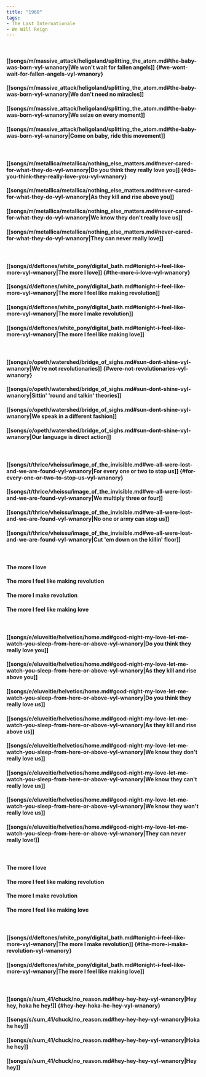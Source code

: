 ```yaml
---
title: "1968"
tags:
- The Last Internationale
- We Will Reign
---
```

&nbsp;
#### [[songs/m/massive_attack/heligoland/splitting_the_atom.md#the-baby-was-born-vyl-wnanory|We won't wait for fallen angels]] {#we-wont-wait-for-fallen-angels-vyl-wnanory}
#### [[songs/m/massive_attack/heligoland/splitting_the_atom.md#the-baby-was-born-vyl-wnanory|We don't need no miracles]]
#### [[songs/m/massive_attack/heligoland/splitting_the_atom.md#the-baby-was-born-vyl-wnanory|We seize on every moment]]
#### [[songs/m/massive_attack/heligoland/splitting_the_atom.md#the-baby-was-born-vyl-wnanory|Come on baby, ride this movement]]
&nbsp;
#### [[songs/m/metallica/metallica/nothing_else_matters.md#never-cared-for-what-they-do-vyl-wnanory|Do you think they really love you]] {#do-you-think-they-really-love-you-vyl-wnanory}
#### [[songs/m/metallica/metallica/nothing_else_matters.md#never-cared-for-what-they-do-vyl-wnanory|As they kill and rise above you]]
#### [[songs/m/metallica/metallica/nothing_else_matters.md#never-cared-for-what-they-do-vyl-wnanory|We know they don't really love us]]
#### [[songs/m/metallica/metallica/nothing_else_matters.md#never-cared-for-what-they-do-vyl-wnanory|They can never really love]]
&nbsp;
#### [[songs/d/deftones/white_pony/digital_bath.md#tonight-i-feel-like-more-vyl-wnanory|The more I love]] {#the-more-i-love-vyl-wnanory}
#### [[songs/d/deftones/white_pony/digital_bath.md#tonight-i-feel-like-more-vyl-wnanory|The more I feel like making revolution]]
#### [[songs/d/deftones/white_pony/digital_bath.md#tonight-i-feel-like-more-vyl-wnanory|The more I make revolution]]
#### [[songs/d/deftones/white_pony/digital_bath.md#tonight-i-feel-like-more-vyl-wnanory|The more I feel like making love]]
&nbsp;
#### [[songs/o/opeth/watershed/bridge_of_sighs.md#sun-dont-shine-vyl-wnanory|We're not revolutionaries]] {#were-not-revolutionaries-vyl-wnanory}
#### [[songs/o/opeth/watershed/bridge_of_sighs.md#sun-dont-shine-vyl-wnanory|Sittin' 'round and talkin' theories]]
#### [[songs/o/opeth/watershed/bridge_of_sighs.md#sun-dont-shine-vyl-wnanory|We speak in a different fashion]]
#### [[songs/o/opeth/watershed/bridge_of_sighs.md#sun-dont-shine-vyl-wnanory|Our language is direct action]]
&nbsp;
#### [[songs/t/thrice/vheissu/image_of_the_invisible.md#we-all-were-lost-and-we-are-found-vyl-wnanory|For every one or two to stop us]] {#for-every-one-or-two-to-stop-us-vyl-wnanory}
#### [[songs/t/thrice/vheissu/image_of_the_invisible.md#we-all-were-lost-and-we-are-found-vyl-wnanory|We multiply three or four]]
#### [[songs/t/thrice/vheissu/image_of_the_invisible.md#we-all-were-lost-and-we-are-found-vyl-wnanory|No one or army can stop us]]
#### [[songs/t/thrice/vheissu/image_of_the_invisible.md#we-all-were-lost-and-we-are-found-vyl-wnanory|Cut 'em down on the killin' floor]]
&nbsp;
#### The more I love
#### The more I feel like making revolution
#### The more I make revolution
#### The more I feel like making love
&nbsp;
#### [[songs/e/eluveitie/helvetios/home.md#good-night-my-love-let-me-watch-you-sleep-from-here-or-above-vyl-wnanory|Do you think they really love you]]
#### [[songs/e/eluveitie/helvetios/home.md#good-night-my-love-let-me-watch-you-sleep-from-here-or-above-vyl-wnanory|As they kill and rise above you]]
#### [[songs/e/eluveitie/helvetios/home.md#good-night-my-love-let-me-watch-you-sleep-from-here-or-above-vyl-wnanory|Do you think they really love us]]
#### [[songs/e/eluveitie/helvetios/home.md#good-night-my-love-let-me-watch-you-sleep-from-here-or-above-vyl-wnanory|As they kill and rise above us]]
#### [[songs/e/eluveitie/helvetios/home.md#good-night-my-love-let-me-watch-you-sleep-from-here-or-above-vyl-wnanory|We know they don't really love us]]
#### [[songs/e/eluveitie/helvetios/home.md#good-night-my-love-let-me-watch-you-sleep-from-here-or-above-vyl-wnanory|We know they can't really love us]]
#### [[songs/e/eluveitie/helvetios/home.md#good-night-my-love-let-me-watch-you-sleep-from-here-or-above-vyl-wnanory|We know they won't really love us]]
#### [[songs/e/eluveitie/helvetios/home.md#good-night-my-love-let-me-watch-you-sleep-from-here-or-above-vyl-wnanory|They can never really love!]]
&nbsp;
#### The more I love
#### The more I feel like making revolution
#### The more I make revolution
#### The more I feel like making love
&nbsp;
#### [[songs/d/deftones/white_pony/digital_bath.md#tonight-i-feel-like-more-vyl-wnanory|The more I make revolution]] {#the-more-i-make-revolution-vyl-wnanory}
#### [[songs/d/deftones/white_pony/digital_bath.md#tonight-i-feel-like-more-vyl-wnanory|The more I feel like making love]]
&nbsp;
#### [[songs/s/sum_41/chuck/no_reason.md#hey-hey-hey-vyl-wnanory|Hey hey, hoka he hey!]] {#hey-hey-hoka-he-hey-vyl-wnanory}
#### [[songs/s/sum_41/chuck/no_reason.md#hey-hey-hey-vyl-wnanory|Hoka he hey]]
#### [[songs/s/sum_41/chuck/no_reason.md#hey-hey-hey-vyl-wnanory|Hoka he hey]]
#### [[songs/s/sum_41/chuck/no_reason.md#hey-hey-hey-vyl-wnanory|Hey hey]]
